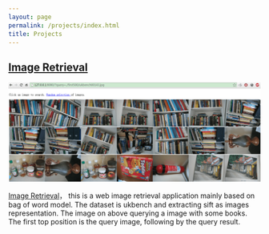 ```yaml
---
layout: page
permalink: /projects/index.html
title: Projects
---
```


## [Image Retrieval]

<div class="first">
<img src="/images/2014-05-27 09_04_13-Image search.png">
</div>

[Image Retrieval]， this is a web image retrieval application mainly based on bag of word model. The dataset is ukbench and extracting sift as images representation. The image on above querying a image with some books. The first top position is the query image, following by the query result. 


[Image Retrieval]: https://github.com/willard-yuan/


